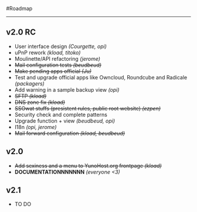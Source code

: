 #Roadmap

---

## v2.0 RC

* User interface design *(Courgette, opi)*
* uPnP rework *(kload, titoko)*
* Moulinette/API refactoring *(jerome)*
* <strike>Mail configuration tests *(beudbeud)*</strike>
* <strike>Make pending apps official *(Ju)*</strike>
* Test and upgrade official apps like Owncloud, Roundcube and Radicale *(packagers)*
* Add warning in a sample backup view *(opi)*
* <strike>SFTP *(kload)*</strike>
* <strike>DNS zone fix *(kload)*</strike>
* <strike>SSOwat stuffs (presistent rules, public root website) *(ezpen)*</strike>
* Security check and complete patterns
* Upgrade function + view *(beudbeud, opi)*
* I18n *(opi, jerome)*
* <strike>Mail forward configuration *(kload, beudbeud)*</strike>

## v2.0

* <strike>Add sexiness and a menu to YunoHost.org frontpage *(kload)*</strike>
* **DOCUMENTATIONNNNNNN** *(everyone <3)*

## v2.1

* TO DO